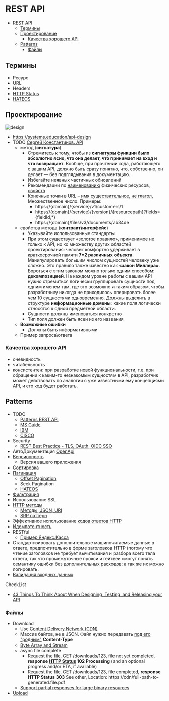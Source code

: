 # REST API

- [REST API](#rest-api)
  - [Термины](#термины)
  - [Проектирование](#проектирование)
    - [Качества хорошего API](#качества-хорошего-api)
  - [Patterns](#patterns)
    - [Файлы](#файлы)

## Термины

- Ресурс
- URL
- Headers
- [HTTP Status](api-http-status.md)
- [HATEOS](https://docs.microsoft.com/ru-ru/azure/architecture/best-practices/api-design#use-hateoas-to-enable-navigation-to-related-resources)

## Проектирование

![design](https://miro.medium.com/max/720/1*lFGlOSW19H184tUt9DhvUg@2x.webp)

- <https://systems.education/api-design>
- TODO [Сергей Константинов. API](https://twirl.github.io/The-API-Book/API.ru.html)
  - метод (__сигнатура__)
    - Стремитесь к тому, чтобы из __сигнатуры функции было абсолютно ясно, что она делает, что принимает на вход и что возвращает__. Вообще, при прочтении кода, работающего с вашим API, должно быть сразу понятно, что, собственно, он делает — без подглядывания в документацию.
    - Избегайте неявных частичных обновлений
    - Рекомендации по [наименованию](https://proglib.io/p/21-luchshiy-metod-vyvedet-vashi-navyki-proektirovaniya-api-na-novyy-uroven-2021-04-29) физических ресурсов, [свойств](https://proglib.io/p/15-luchshih-praktik-razrabotki-i-proektirovaniya-rest-api-2022-04-12)
    - Конечные точки в URL – [имя существительное, не глагол](https://habr.com/ru/post/351890/), Множественное число. Примеры:
      - https://{domain}/{service}/v1/customers/1
      - https://{domain}/{service}/{version}/{resourcepath}?fields={fieldId,*}
      - https://{domain}/files/v3/documents/ab34de
  - свойства  метода (__контракт\интерфейс__)
    - Указывайте использованные стандарты
    - При этом существует «золотое правило», применимое не только к API, но ко множеству других областей проектирования: человек комфортно удерживает в краткосрочной памяти __7±2 различных объекта__. Манипулировать большим числом сущностей человеку уже сложно. Это правило также известно как __«закон Миллера»__. Бороться с этим законом можно только одним способом: __декомпозицией__. На каждом уровне работы с вашим API нужно стремиться логически группировать сущности под одним именем там, где это возможно и таким образом, чтобы разработчику никогда не приходилось оперировать более чем 10 сущностями одновременно. Должны выделить в структуре __информационные домены__: какие поля логически относятся к одной предметной области.
    - Сущности должны именоваться конкретно
    - Тип поля должен быть ясен из его названия
  - __Возможные ошибки__
    - Должны быть информативными
  - Пример запроса\ответа

### Качества хорошего API

- очевидность
- читабельность
- консистентен: при разработке новой функциональности, т.е. при обращении к каким-то незнакомым сущностям в API, разработчик может действовать по аналогии с уже известными ему концепциями API, и его код будет работать.

## Patterns

- TODO
  - [Patterns REST API](https://microservice-api-patterns.org/)
  - [MS Guide](https://github.com/Microsoft/api-guidelines/blob/master/Guidelines.md)
  - [IBM](https://www.ibm.com/docs/ru/zos-connect/zosconnect/3.0?topic=apis-designing-restful)
  - [CISCO](https://github.com/CiscoDevNet/api-design-guide)
- Security
  - [REST Best Practice - TLS, OAuth, OIDC SSO](https://stackoverflow.blog/2021/10/06/best-practices-for-authentication-and-authorization-for-rest-apis/?utm_campaign=APISecurity%20newsletter&utm_medium=email&_hsmi=204867978&_hsenc=p2ANqtz-94r6UDHzZG48tgtd0Sz6OiZicy6tTBQysQKtk0WzhZXlXrXBucIld80QE3Gll1Le1lxnwNhNqu-pySFps1AsqeR8MQrg&utm_content=204868574&utm_source=hs_email)
- АвтоДокументация [OpenApi](openapi.md)
- [Версионность](https://learn.microsoft.com/ru-ru/azure/architecture/best-practices/api-design#versioning-a-restful-web-api)
  - Версия вашего приложения
- [Сортировка](https://gist.github.com/fomvasss/c1221b2464be94870f7f823c74520665)
- [Пагинация](https://github.com/Microsoft/api-guidelines/blob/master/Guidelines.md#98-pagination)
  - [Offset Pagination](https://www.moesif.com/blog/technical/api-design/REST-API-Design-Filtering-Sorting-and-Pagination/#offset-pagination)
  - Seek Pagination
  - [HATEOS](https://developer.atlassian.com/server/confluence/pagination-in-the-rest-api/)
- [Фильтрация](https://www.moesif.com/blog/technical/api-design/REST-API-Design-Filtering-Sorting-and-Pagination/)
- Использование SSL
- [HTTP методы](https://learn.microsoft.com/ru-ru/azure/architecture/best-practices/api-design#define-api-operations-in-terms-of-http-methods)
  - [Методы, JSON, URI](https://habr.com/ru/post/447322/)
  - [SRP паттерн](../arch/patterns.md)
- Эффективное использование [кодов ответов HTTP](api-http-status.md)
- [Идемпотентность](../arch/pattern/idempotent.md)
- RESTful
  - [Пример Яндекс.Касса](https://yookassa.ru/developers/using-api/interaction-format)
- Стандартизировать дополнительные машиночитаемые данные в ответе, предпочтительно в форме заголовков HTTP (потому что чтение заголовков не требует вычитывания и разбора всего тела ответа, так что промежуточные прокси и гейтвеи смогут понять семантику ошибки без дополнительных расходов; а так же их можно логировать.
- [Валидация входных данных](https://github.com/Sairyss/backend-best-practices)

CheckList
- [43 Things To Think About When Designing, Testing, and Releasing your API](https://mathieu.fenniak.net/the-api-checklist/)

### Файлы

- Download
  - Use [Content Delivery Network (CDN)](../arch/system.class/cdn.md)
  - Массив байтов, не в JSON. Файл нужно передавать [под его "родным"](https://code-maze.com/aspnetcore-web-api-return-file/) __Content-Type__
  - [Byte Array and Stream](https://code-maze.com/aspnetcore-web-api-return-file/) 
  - async file complete
    - Request the file, GET /downloads/123, file not yet completed, __response [HTTP Status](api-http-status.md) 102 Processing__ (and an optional progress and/or ETA, if available)
    - Request the file, GET /downloads/123, file completed, __response HTTP Status 303__ See other, Location: https://cdn/full-path-to-generated.file.pdf
  - [Support partial responses for large binary resources](https://learn.microsoft.com/en-us/azure/architecture/best-practices/api-design#support-partial-responses-for-large-binary-resources)
- [Upload](../arch/pattern/pattern.uploadfile.md)